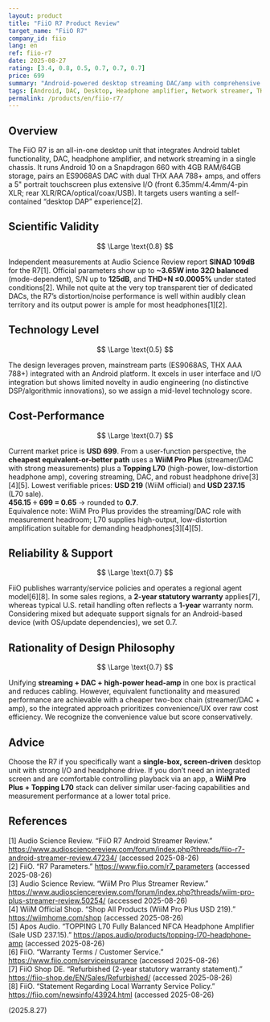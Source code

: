 ```yaml
---
layout: product
title: "FiiO R7 Product Review"
target_name: "FiiO R7"
company_id: fiio
lang: en
ref: fiio-r7
date: 2025-08-27
rating: [3.4, 0.8, 0.5, 0.7, 0.7, 0.7]
price: 699
summary: "Android-powered desktop streaming DAC/amp with comprehensive connectivity but questionable value proposition in a crowded market"
tags: [Android, DAC, Desktop, Headphone amplifier, Network streamer, THX AAA]
permalink: /products/en/fiio-r7/
---
```

## Overview

The FiiO R7 is an all-in-one desktop unit that integrates Android tablet functionality, DAC, headphone amplifier, and network streaming in a single chassis. It runs Android 10 on a Snapdragon 660 with 4GB RAM/64GB storage, pairs an ES9068AS DAC with dual THX AAA 788+ amps, and offers a 5" portrait touchscreen plus extensive I/O (front 6.35mm/4.4mm/4-pin XLR; rear XLR/RCA/optical/coax/USB). It targets users wanting a self-contained “desktop DAP” experience[2].

## Scientific Validity

$$ \Large \text{0.8} $$

Independent measurements at Audio Science Review report **SINAD 109dB** for the R7[1]. Official parameters show up to **~3.65W into 32Ω balanced** (mode-dependent), S/N up to **125dB**, and **THD+N ≤0.0005%** under stated conditions[2]. While not quite at the very top transparent tier of dedicated DACs, the R7’s distortion/noise performance is well within audibly clean territory and its output power is ample for most headphones[1][2].

## Technology Level

$$ \Large \text{0.5} $$

The design leverages proven, mainstream parts (ES9068AS, THX AAA 788+) integrated with an Android platform. It excels in user interface and I/O integration but shows limited novelty in audio engineering (no distinctive DSP/algorithmic innovations), so we assign a mid-level technology score.

## Cost-Performance

$$ \Large \text{0.7} $$

Current market price is **USD 699**. From a user-function perspective, the **cheapest equivalent-or-better path** uses a **WiiM Pro Plus** (streamer/DAC with strong measurements) plus a **Topping L70** (high-power, low-distortion headphone amp), covering streaming, DAC, and robust headphone drive[3][4][5]. Lowest verifiable prices: **USD 219** (WiiM official) and **USD 237.15** (L70 sale).  
**456.15 ÷ 699 = 0.65** → rounded to **0.7**.  
Equivalence note: WiiM Pro Plus provides the streaming/DAC role with measurement headroom; L70 supplies high-output, low-distortion amplification suitable for demanding headphones[3][4][5].

## Reliability & Support

$$ \Large \text{0.7} $$

FiiO publishes warranty/service policies and operates a regional agent model[6][8]. In some sales regions, a **2-year statutory warranty** applies[7], whereas typical U.S. retail handling often reflects a **1-year** warranty norm. Considering mixed but adequate support signals for an Android-based device (with OS/update dependencies), we set 0.7.

## Rationality of Design Philosophy

$$ \Large \text{0.7} $$

Unifying **streaming + DAC + high-power head-amp** in one box is practical and reduces cabling. However, equivalent functionality and measured performance are achievable with a cheaper two-box chain (streamer/DAC + amp), so the integrated approach prioritizes convenience/UX over raw cost efficiency. We recognize the convenience value but score conservatively.

## Advice

Choose the R7 if you specifically want a **single-box, screen-driven** desktop unit with strong I/O and headphone drive. If you don’t need an integrated screen and are comfortable controlling playback via an app, a **WiiM Pro Plus + Topping L70** stack can deliver similar user-facing capabilities and measurement performance at a lower total price.

## References

[1] Audio Science Review. “FiiO R7 Android Streamer Review.” https://www.audiosciencereview.com/forum/index.php?threads/fiio-r7-android-streamer-review.47234/ (accessed 2025-08-26)  
[2] FiiO. “R7 Parameters.” https://www.fiio.com/r7_parameters (accessed 2025-08-26)  
[3] Audio Science Review. “WiiM Pro Plus Streamer Review.” https://www.audiosciencereview.com/forum/index.php?threads/wiim-pro-plus-streamer-review.50254/ (accessed 2025-08-26)  
[4] WiiM Official Shop. “Shop All Products (WiiM Pro Plus USD 219).” https://wiimhome.com/shop (accessed 2025-08-26)  
[5] Apos Audio. “TOPPING L70 Fully Balanced NFCA Headphone Amplifier (Sale USD 237.15).” https://apos.audio/products/topping-l70-headphone-amp (accessed 2025-08-26)  
[6] FiiO. “Warranty Terms / Customer Service.” https://www.fiio.com/serviceinsurance (accessed 2025-08-26)  
[7] FiiO Shop DE. “Refurbished (2-year statutory warranty statement).” https://fiio-shop.de/EN/Sales/Refurbished/ (accessed 2025-08-26)  
[8] FiiO. “Statement Regarding Local Warranty Service Policy.” https://fiio.com/newsinfo/43924.html (accessed 2025-08-26)

(2025.8.27)

